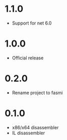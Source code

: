 # 1.1.0
* Support for net 6.0

# 1.0.0
* Official release

# 0.2.0
* Rename project to fasmi 

# 0.1.0
* x86/x64 disassembler
* IL disassembler
